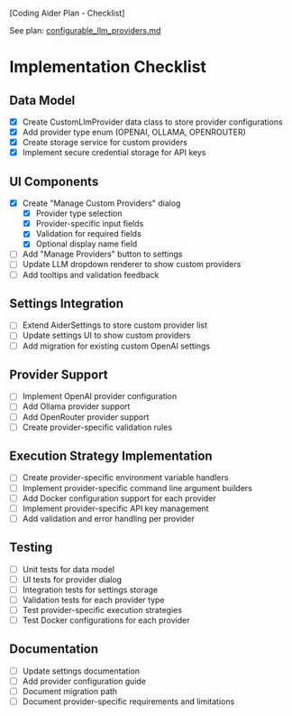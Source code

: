 [Coding Aider Plan - Checklist]

See plan: [configurable_llm_providers.md](configurable_llm_providers.md)

# Implementation Checklist

## Data Model
- [x] Create CustomLlmProvider data class to store provider configurations
- [x] Add provider type enum (OPENAI, OLLAMA, OPENROUTER)
- [x] Create storage service for custom providers
- [x] Implement secure credential storage for API keys

## UI Components
- [x] Create "Manage Custom Providers" dialog
  - [x] Provider type selection
  - [x] Provider-specific input fields
  - [x] Validation for required fields
  - [x] Optional display name field
- [ ] Add "Manage Providers" button to settings
- [ ] Update LLM dropdown renderer to show custom providers
- [ ] Add tooltips and validation feedback

## Settings Integration  
- [ ] Extend AiderSettings to store custom provider list
- [ ] Update settings UI to show custom providers
- [ ] Add migration for existing custom OpenAI settings

## Provider Support
- [ ] Implement OpenAI provider configuration
- [ ] Add Ollama provider support
- [ ] Add OpenRouter provider support
- [ ] Create provider-specific validation rules

## Execution Strategy Implementation
- [ ] Create provider-specific environment variable handlers
- [ ] Implement provider-specific command line argument builders
- [ ] Add Docker configuration support for each provider
- [ ] Implement provider-specific API key management
- [ ] Add validation and error handling per provider

## Testing
- [ ] Unit tests for data model
- [ ] UI tests for provider dialog
- [ ] Integration tests for settings storage
- [ ] Validation tests for each provider type
- [ ] Test provider-specific execution strategies
- [ ] Test Docker configurations for each provider

## Documentation
- [ ] Update settings documentation
- [ ] Add provider configuration guide
- [ ] Document migration path
- [ ] Document provider-specific requirements and limitations
